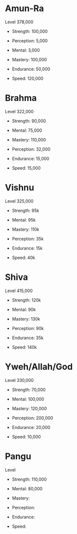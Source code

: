 # Amun-Ra

Level 378,000


- Strength: 100,000

- Perception: 5,000

- Mental: 3,000

- Mastery: 100,000

- Endurance: 50,000

- Speed: 120,000


# Brahma

Level 322,000


- Strength: 90,000

- Mental: 75,000

- Mastery: 110,000

- Perception: 32,000

- Endurance: 15,000

- Speed: 15,000


# Vishnu

Level 325,000


- Strength: 95k

- Mental: 95k

- Mastery: 110k

- Perception: 35k

- Endurance: 15k

- Speed: 40k


# Shiva

Level 415,000


- Strength: 120k

- Mental: 90k

- Mastery: 130k

- Perception: 90k

- Endurance: 35k

- Speed: 140k


# Yweh/Allah/God

Level 330,000

- Strength: 70,000

- Mental: 100,000

- Mastery: 120,000

- Perception: 200,000

- Endurance: 20,000

- Speed: 10,000


# Pangu

Level 

- Strength: 110,000

- Mental: 80,000

- Mastery: 

- Perception: 

- Endurance:

- Speed: 

